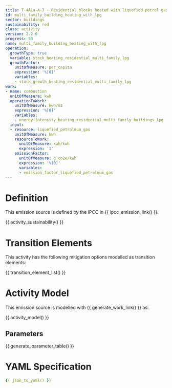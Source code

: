 ```yaml
---
title: T-4A1a-A-7 - Residential blocks heated with liquefied petrol gas (LPG)
id: multi_family_building_heating_with_lpg
sector: buildings
sustainability: red
class: activity
version: 2.2.0
progress: 50
name: multi_family_building_heating_with_lpg
operation:
  growthType: true
  variable: stock_heating_residential_multi_family_lpg
  growthFactor:
    unitOfMeasure: per_capita
    expression: '%[0]'
    variables:
    - stock_growth_heating_residential_multi_family_lpg
work:
- name: combustion
  unitOfMeasure: kwh
  operationToWork:
    unitOfMeasure: kwh/m2
    expression: '%[0]'
    variables:
    - energy_intensity_heating_residential_multi_family_buildings_lpg
  input:
  - resource: liquefied_petroleum_gas
    unitOfMeasure: kwh
    resourceToWork:
      unitOfMeasure: kwh/kwh
      expression: '1'
    emissionFactor:
      unitOfMeasure: g_co2e/kwh
      expression: '%[0]'
      variables:
      - emission_factor_liquefied_petroleum_gas
---
```

# Definition
This emission source is defined by the IPCC in {{ ipcc_emission_link() }}.


{{ activity_sustainability() }}

# Transition Elements

This activity has the following mitigation options modelled as transition elements:

{{ transition_element_list() }}

# Activity Model
This emission source is modelled with {{ generate_work_link() }} as:

{{ activity_model() }}

## Parameters

{{ generate_parameter_table() }}

# YAML Specification

```yaml
{{ json_to_yaml() }}
```